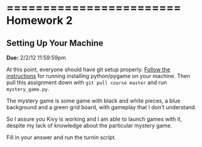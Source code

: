 ========================
Homework 2 
========================
Setting Up Your Machine
------------------------

**Due:** 2/2/12 11:59:59pm

At this point, everyone should have git setup properly. [Follow the instructions](https://github.com/HampshireCS/CS112-Spring2012/wiki/Instructions) for running installing python/pygame on your machine. Then pull this assignment down with `git pull course master` and run `mystery_game.py`.


The mystery game is some game with black and white pieces, a blue
background and a green grid board, with gameplay that I don't understand.

So I assure you Kivy is working and I am able to launch games with it, despite
my lack of knowledge about the particular mystery game.


Fill in your answer and run the turnin script.

